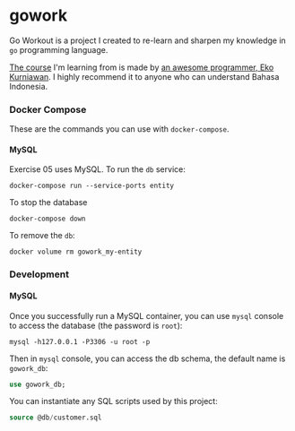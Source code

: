 # gowork
Go Workout is a project I created to re-learn and sharpen 
my knowledge in `go` programming language.

[The course](https://www.udemy.com/course/pemrograman-go-lang-pemula-sampai-mahir/) 
I'm learning from is made by 
[an awesome programmer, Eko Kurniawan](https://programmerzamannow.com/). 
I highly recommend it to anyone who can understand Bahasa Indonesia.

### Docker Compose
These are the commands you can use with `docker-compose`.
#### MySQL
Exercise 05 uses MySQL. To run the `db` service:
```shell
docker-compose run --service-ports entity
```
To stop the database
```shell
docker-compose down
```
To remove the `db`:
```shell
docker volume rm gowork_my-entity
```
### Development
#### MySQL
Once you successfully run a MySQL container, 
you can use `mysql` console to access the database (the password is `root`):
```shell
mysql -h127.0.0.1 -P3306 -u root -p
```
Then in `mysql` console, you can access the db schema, 
the default name is `gowork_db`:
```sql
use gowork_db;
```
You can instantiate any SQL scripts used by this project:
```sql
source @db/customer.sql
```

